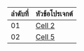 | ลำดับที่ | หัวข้อโปรเจกต์ 
|---|---
| 01 | [Cell 2](https://github.com/Wattanapongphan/Javascript-projects/tree/main/BMIcalculator)  
| 02  | [Cell 5](https://github.com/Wattanapongphan/Javascript-projects/tree/main/BMIcalculator)  
